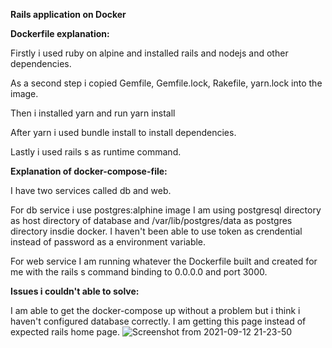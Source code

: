 **Rails application on Docker**


**Dockerfile explanation:**

Firstly i used ruby on alpine and installed rails and nodejs and other dependencies. 

As a second step i copied Gemfile, Gemfile.lock, Rakefile, yarn.lock into the image. 

Then i installed yarn and run yarn install

After yarn i used bundle install to install dependencies. 

Lastly i used rails s as runtime command. 

**Explanation of docker-compose-file:**

I have two services called db and web.

For db service i use postgres:alphine image 
I am using postgresql directory as host directory of database and /var/lib/postgres/data as postgres directory insdie docker.
I haven't been able to use token as crendential instead of password as a environment variable.

For web service I am running whatever the Dockerfile built and created for me with the rails s command binding to 0.0.0.0 and port 3000. 

**Issues i couldn't able to solve:**

I am able to get the docker-compose up without a problem but i think i haven't configured database correctly.
I am getting this page instead of expected rails home page. 
![Screenshot from 2021-09-12 21-23-50](https://user-images.githubusercontent.com/90387133/133030521-863029c6-ac72-4fa6-9f90-15a0925fdc46.png)

